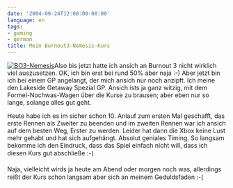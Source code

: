 ```yaml
---
date: '2004-09-24T12:00:00-00:00'
language: en
tags:
- gaming
- german
title: Mein Burnout3-Nemesis-Kurs
---
```


<p><a href="http://www.zerokspot.com/blog/wp-content/bo3-lakesidege-se.jpg" class="left"><img src="http://www.zerokspot.com/blog/wp-content/bo3-lakesidege-se.small.jpg" alt="BO3-Nemesis"/></a>Also bis jetzt hatte ich ansich an Burnout 3 nicht wirklich viel auszusetzen. OK, ich bin erst bei rund 50% aber naja :-) Aber jetzt bin ich bei einem GP angelangt, der mich ansich nur noch anzipft. Ich meine den Lakeside Getaway Spezial GP. Ansich ists ja ganz witzig, mit dem Formel-Nochwas-Wagen über die Kurse zu brausen; aber eben nur so lange, solange alles gut geht.</p>

<p>Heute habe ich es im sicher schon 10. Anlauf zum ersten Mal geschafft, das erste Rennen als Zweiter zu beenden und im zweiten Rennen war ich ansich auf dem besten Weg, Erster zu werden. Leider hat dann die Xbox keine Lust mehr gehabt und hat sich aufgehängt. Absolut geniales Timing. So langsam bekomme ich den Eindruck, dass das Spiel einfach nicht will, dass ich diesen Kurs gut abschließe :-(</p>



<p>Naja, vielleicht wirds ja heute am Abend oder morgen noch was, allerdings reißt der Kurs schon langsam aber sich an meinem Geduldsfaden :-(</p>
